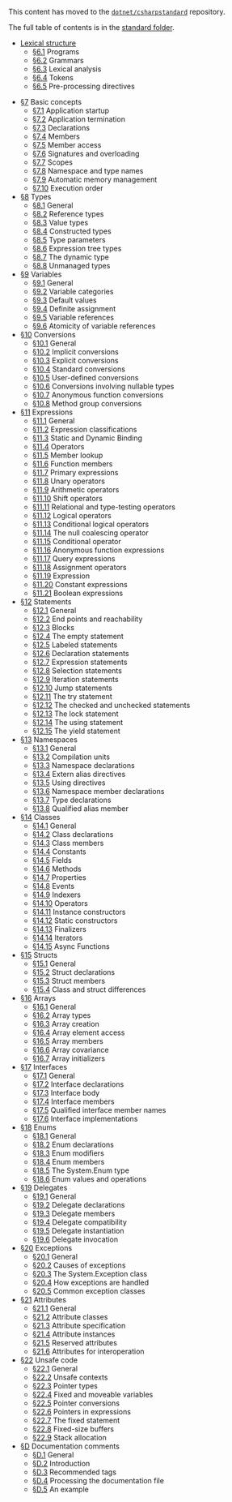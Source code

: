 This content has moved to the [`dotnet/csharpstandard`](https://github.com/dotnet/csharpstandard) repository.

The full table of contents is in the [standard folder](https://github.com/dotnet/csharpstandard/tree/draft-v6/standard).

* [Lexical structure](https://github.com/dotnet/csharpstandard/blob/draft-v6/standard/lexical-structure.md)
  - [§6.1](https://github.com/dotnet/csharpstandard/blob/draft-v6/standard/lexical-structure.md#61-programs)  Programs
  - [§6.2](https://github.com/dotnet/csharpstandard/blob/draft-v6/standard/lexical-structure.md#62-grammars)  Grammars
  - [§6.3](https://github.com/dotnet/csharpstandard/blob/draft-v6/standard/lexical-structure.md#63-lexical-analysis)  Lexical analysis
  - [§6.4](https://github.com/dotnet/csharpstandard/blob/draft-v6/standard/lexical-structure.md#64-tokens)  Tokens
  - [§6.5](https://github.com/dotnet/csharpstandard/blob/draft-v6/standard/lexical-structure.md#65-pre-processing-directives)  Pre-processing directives
- [§7](https://github.com/dotnet/csharpstandard/blob/draft-v6/standard/basic-concepts.md#7-basic-concepts)  Basic concepts
  - [§7.1](https://github.com/dotnet/csharpstandard/blob/draft-v6/standard/basic-concepts.md#71-application-startup)  Application startup
  - [§7.2](https://github.com/dotnet/csharpstandard/blob/draft-v6/standard/basic-concepts.md#72-application-termination)  Application termination
  - [§7.3](https://github.com/dotnet/csharpstandard/blob/draft-v6/standard/basic-concepts.md#73-declarations)  Declarations
  - [§7.4](https://github.com/dotnet/csharpstandard/blob/draft-v6/standard/basic-concepts.md#74-members)  Members
  - [§7.5](https://github.com/dotnet/csharpstandard/blob/draft-v6/standard/basic-concepts.md#75-member-access)  Member access
  - [§7.6](https://github.com/dotnet/csharpstandard/blob/draft-v6/standard/basic-concepts.md#76-signatures-and-overloading)  Signatures and overloading
  - [§7.7](https://github.com/dotnet/csharpstandard/blob/draft-v6/standard/basic-concepts.md#77-scopes)  Scopes
  - [§7.8](https://github.com/dotnet/csharpstandard/blob/draft-v6/standard/basic-concepts.md#78-namespace-and-type-names)  Namespace and type names
  - [§7.9](https://github.com/dotnet/csharpstandard/blob/draft-v6/standard/basic-concepts.md#79-automatic-memory-management)  Automatic memory management
  - [§7.10](https://github.com/dotnet/csharpstandard/blob/draft-v6/standard/basic-concepts.md#710-execution-order)  Execution order
- [§8](https://github.com/dotnet/csharpstandard/blob/draft-v6/standard/types.md#8-types)  Types
  - [§8.1](https://github.com/dotnet/csharpstandard/blob/draft-v6/standard/types.md#81-general)  General
  - [§8.2](https://github.com/dotnet/csharpstandard/blob/draft-v6/standard/types.md#82-reference-types)  Reference types
  - [§8.3](https://github.com/dotnet/csharpstandard/blob/draft-v6/standard/types.md#83-value-types)  Value types
  - [§8.4](https://github.com/dotnet/csharpstandard/blob/draft-v6/standard/types.md#84-constructed-types)  Constructed types
  - [§8.5](https://github.com/dotnet/csharpstandard/blob/draft-v6/standard/types.md#85-type-parameters)  Type parameters
  - [§8.6](https://github.com/dotnet/csharpstandard/blob/draft-v6/standard/types.md#86-expression-tree-types)  Expression tree types
  - [§8.7](https://github.com/dotnet/csharpstandard/blob/draft-v6/standard/types.md#87-the-dynamic-type)  The dynamic type
  - [§8.8](https://github.com/dotnet/csharpstandard/blob/draft-v6/standard/types.md#88-unmanaged-types)  Unmanaged types
- [§9](https://github.com/dotnet/csharpstandard/blob/draft-v6/standard/variables.md#9-variables)  Variables
  - [§9.1](https://github.com/dotnet/csharpstandard/blob/draft-v6/standard/variables.md#91-general)  General
  - [§9.2](https://github.com/dotnet/csharpstandard/blob/draft-v6/standard/variables.md#92-variable-categories)  Variable categories
  - [§9.3](https://github.com/dotnet/csharpstandard/blob/draft-v6/standard/variables.md#93-default-values)  Default values
  - [§9.4](https://github.com/dotnet/csharpstandard/blob/draft-v6/standard/variables.md#94-definite-assignment)  Definite assignment
  - [§9.5](https://github.com/dotnet/csharpstandard/blob/draft-v6/standard/variables.md#95-variable-references)  Variable references
  - [§9.6](https://github.com/dotnet/csharpstandard/blob/draft-v6/standard/variables.md#96-atomicity-of-variable-references)  Atomicity of variable references
- [§10](https://github.com/dotnet/csharpstandard/blob/draft-v6/standard/conversions.md#10-conversions)  Conversions
  - [§10.1](https://github.com/dotnet/csharpstandard/blob/draft-v6/standard/conversions.md#101-general)  General
  - [§10.2](https://github.com/dotnet/csharpstandard/blob/draft-v6/standard/conversions.md#102-implicit-conversions)  Implicit conversions
  - [§10.3](https://github.com/dotnet/csharpstandard/blob/draft-v6/standard/conversions.md#103-explicit-conversions)  Explicit conversions
  - [§10.4](https://github.com/dotnet/csharpstandard/blob/draft-v6/standard/conversions.md#104-standard-conversions)  Standard conversions
  - [§10.5](https://github.com/dotnet/csharpstandard/blob/draft-v6/standard/conversions.md#105-user-defined-conversions)  User-defined conversions
  - [§10.6](https://github.com/dotnet/csharpstandard/blob/draft-v6/standard/conversions.md#106-conversions-involving-nullable-types)  Conversions involving nullable types
  - [§10.7](https://github.com/dotnet/csharpstandard/blob/draft-v6/standard/conversions.md#107-anonymous-function-conversions)  Anonymous function conversions
  - [§10.8](https://github.com/dotnet/csharpstandard/blob/draft-v6/standard/conversions.md#108-method-group-conversions)  Method group conversions
- [§11](https://github.com/dotnet/csharpstandard/blob/draft-v6/standard/expressions.md#11-expressions)  Expressions
  - [§11.1](https://github.com/dotnet/csharpstandard/blob/draft-v6/standard/expressions.md#111-general)  General
  - [§11.2](https://github.com/dotnet/csharpstandard/blob/draft-v6/standard/expressions.md#112-expression-classifications)  Expression classifications
  - [§11.3](https://github.com/dotnet/csharpstandard/blob/draft-v6/standard/expressions.md#113-static-and-dynamic-binding)  Static and Dynamic Binding
  - [§11.4](https://github.com/dotnet/csharpstandard/blob/draft-v6/standard/expressions.md#114-operators)  Operators
  - [§11.5](https://github.com/dotnet/csharpstandard/blob/draft-v6/standard/expressions.md#115-member-lookup)  Member lookup
  - [§11.6](https://github.com/dotnet/csharpstandard/blob/draft-v6/standard/expressions.md#116-function-members)  Function members
  - [§11.7](https://github.com/dotnet/csharpstandard/blob/draft-v6/standard/expressions.md#117-primary-expressions)  Primary expressions
  - [§11.8](https://github.com/dotnet/csharpstandard/blob/draft-v6/standard/expressions.md#118-unary-operators)  Unary operators
  - [§11.9](https://github.com/dotnet/csharpstandard/blob/draft-v6/standard/expressions.md#119-arithmetic-operators)  Arithmetic operators
  - [§11.10](https://github.com/dotnet/csharpstandard/blob/draft-v6/standard/expressions.md#1110-shift-operators)  Shift operators
  - [§11.11](https://github.com/dotnet/csharpstandard/blob/draft-v6/standard/expressions.md#1111-relational-and-type-testing-operators)  Relational and type-testing operators
  - [§11.12](https://github.com/dotnet/csharpstandard/blob/draft-v6/standard/expressions.md#1112-logical-operators)  Logical operators
  - [§11.13](https://github.com/dotnet/csharpstandard/blob/draft-v6/standard/expressions.md#1113-conditional-logical-operators)  Conditional logical operators
  - [§11.14](https://github.com/dotnet/csharpstandard/blob/draft-v6/standard/expressions.md#1114-the-null-coalescing-operator)  The null coalescing operator
  - [§11.15](https://github.com/dotnet/csharpstandard/blob/draft-v6/standard/expressions.md#1115-conditional-operator)  Conditional operator
  - [§11.16](https://github.com/dotnet/csharpstandard/blob/draft-v6/standard/expressions.md#1116-anonymous-function-expressions)  Anonymous function expressions
  - [§11.17](https://github.com/dotnet/csharpstandard/blob/draft-v6/standard/expressions.md#1117-query-expressions)  Query expressions
  - [§11.18](https://github.com/dotnet/csharpstandard/blob/draft-v6/standard/expressions.md#1118-assignment-operators)  Assignment operators
  - [§11.19](https://github.com/dotnet/csharpstandard/blob/draft-v6/standard/expressions.md#1119-expression)  Expression
  - [§11.20](https://github.com/dotnet/csharpstandard/blob/draft-v6/standard/expressions.md#1120-constant-expressions)  Constant expressions
  - [§11.21](https://github.com/dotnet/csharpstandard/blob/draft-v6/standard/expressions.md#1121-boolean-expressions)  Boolean expressions
- [§12](https://github.com/dotnet/csharpstandard/blob/draft-v6/standard/statements.md#12-statements)  Statements
  - [§12.1](https://github.com/dotnet/csharpstandard/blob/draft-v6/standard/statements.md#121-general)  General
  - [§12.2](https://github.com/dotnet/csharpstandard/blob/draft-v6/standard/statements.md#122-end-points-and-reachability)  End points and reachability
  - [§12.3](https://github.com/dotnet/csharpstandard/blob/draft-v6/standard/statements.md#123-blocks)  Blocks
  - [§12.4](https://github.com/dotnet/csharpstandard/blob/draft-v6/standard/statements.md#124-the-empty-statement)  The empty statement
  - [§12.5](https://github.com/dotnet/csharpstandard/blob/draft-v6/standard/statements.md#125-labeled-statements)  Labeled statements
  - [§12.6](https://github.com/dotnet/csharpstandard/blob/draft-v6/standard/statements.md#126-declaration-statements)  Declaration statements
  - [§12.7](https://github.com/dotnet/csharpstandard/blob/draft-v6/standard/statements.md#127-expression-statements)  Expression statements
  - [§12.8](https://github.com/dotnet/csharpstandard/blob/draft-v6/standard/statements.md#128-selection-statements)  Selection statements
  - [§12.9](https://github.com/dotnet/csharpstandard/blob/draft-v6/standard/statements.md#129-iteration-statements)  Iteration statements
  - [§12.10](https://github.com/dotnet/csharpstandard/blob/draft-v6/standard/statements.md#1210-jump-statements)  Jump statements
  - [§12.11](https://github.com/dotnet/csharpstandard/blob/draft-v6/standard/statements.md#1211-the-try-statement)  The try statement
  - [§12.12](https://github.com/dotnet/csharpstandard/blob/draft-v6/standard/statements.md#1212-the-checked-and-unchecked-statements)  The checked and unchecked statements
  - [§12.13](https://github.com/dotnet/csharpstandard/blob/draft-v6/standard/statements.md#1213-the-lock-statement)  The lock statement
  - [§12.14](https://github.com/dotnet/csharpstandard/blob/draft-v6/standard/statements.md#1214-the-using-statement)  The using statement
  - [§12.15](https://github.com/dotnet/csharpstandard/blob/draft-v6/standard/statements.md#1215-the-yield-statement)  The yield statement
- [§13](https://github.com/dotnet/csharpstandard/blob/draft-v6/standard/namespaces.md#13-namespaces)  Namespaces
  - [§13.1](https://github.com/dotnet/csharpstandard/blob/draft-v6/standard/namespaces.md#131-general)  General
  - [§13.2](https://github.com/dotnet/csharpstandard/blob/draft-v6/standard/namespaces.md#132-compilation-units)  Compilation units
  - [§13.3](https://github.com/dotnet/csharpstandard/blob/draft-v6/standard/namespaces.md#133-namespace-declarations)  Namespace declarations
  - [§13.4](https://github.com/dotnet/csharpstandard/blob/draft-v6/standard/namespaces.md#134-extern-alias-directives)  Extern alias directives
  - [§13.5](https://github.com/dotnet/csharpstandard/blob/draft-v6/standard/namespaces.md#135-using-directives)  Using directives
  - [§13.6](https://github.com/dotnet/csharpstandard/blob/draft-v6/standard/namespaces.md#136-namespace-member-declarations)  Namespace member declarations
  - [§13.7](https://github.com/dotnet/csharpstandard/blob/draft-v6/standard/namespaces.md#137-type-declarations)  Type declarations
  - [§13.8](https://github.com/dotnet/csharpstandard/blob/draft-v6/standard/namespaces.md#138-qualified-alias-member)  Qualified alias member
- [§14](https://github.com/dotnet/csharpstandard/blob/draft-v6/standard/classes.md#14-classes)  Classes
  - [§14.1](https://github.com/dotnet/csharpstandard/blob/draft-v6/standard/classes.md#141-general)  General
  - [§14.2](https://github.com/dotnet/csharpstandard/blob/draft-v6/standard/classes.md#142-class-declarations)  Class declarations
  - [§14.3](https://github.com/dotnet/csharpstandard/blob/draft-v6/standard/classes.md#143-class-members)  Class members
  - [§14.4](https://github.com/dotnet/csharpstandard/blob/draft-v6/standard/classes.md#144-constants)  Constants
  - [§14.5](https://github.com/dotnet/csharpstandard/blob/draft-v6/standard/classes.md#145-fields)  Fields
  - [§14.6](https://github.com/dotnet/csharpstandard/blob/draft-v6/standard/classes.md#146-methods)  Methods
  - [§14.7](https://github.com/dotnet/csharpstandard/blob/draft-v6/standard/classes.md#147-properties)  Properties
  - [§14.8](https://github.com/dotnet/csharpstandard/blob/draft-v6/standard/classes.md#148-events)  Events
  - [§14.9](https://github.com/dotnet/csharpstandard/blob/draft-v6/standard/classes.md#149-indexers)  Indexers
  - [§14.10](https://github.com/dotnet/csharpstandard/blob/draft-v6/standard/classes.md#1410-operators)  Operators
  - [§14.11](https://github.com/dotnet/csharpstandard/blob/draft-v6/standard/classes.md#1411-instance-constructors)  Instance constructors
  - [§14.12](https://github.com/dotnet/csharpstandard/blob/draft-v6/standard/classes.md#1412-static-constructors)  Static constructors
  - [§14.13](https://github.com/dotnet/csharpstandard/blob/draft-v6/standard/classes.md#1413-finalizers)  Finalizers
  - [§14.14](https://github.com/dotnet/csharpstandard/blob/draft-v6/standard/classes.md#1414-iterators)  Iterators
  - [§14.15](https://github.com/dotnet/csharpstandard/blob/draft-v6/standard/classes.md#1415-async-functions)  Async Functions
- [§15](https://github.com/dotnet/csharpstandard/blob/draft-v6/standard/structs.md#15-structs)  Structs
  - [§15.1](https://github.com/dotnet/csharpstandard/blob/draft-v6/standard/structs.md#151-general)  General
  - [§15.2](https://github.com/dotnet/csharpstandard/blob/draft-v6/standard/structs.md#152-struct-declarations)  Struct declarations
  - [§15.3](https://github.com/dotnet/csharpstandard/blob/draft-v6/standard/structs.md#153-struct-members)  Struct members
  - [§15.4](https://github.com/dotnet/csharpstandard/blob/draft-v6/standard/structs.md#154-class-and-struct-differences)  Class and struct differences
- [§16](https://github.com/dotnet/csharpstandard/blob/draft-v6/standard/arrays.md#16-arrays)  Arrays
  - [§16.1](https://github.com/dotnet/csharpstandard/blob/draft-v6/standard/arrays.md#161-general)  General
  - [§16.2](https://github.com/dotnet/csharpstandard/blob/draft-v6/standard/arrays.md#162-array-types)  Array types
  - [§16.3](https://github.com/dotnet/csharpstandard/blob/draft-v6/standard/arrays.md#163-array-creation)  Array creation
  - [§16.4](https://github.com/dotnet/csharpstandard/blob/draft-v6/standard/arrays.md#164-array-element-access)  Array element access
  - [§16.5](https://github.com/dotnet/csharpstandard/blob/draft-v6/standard/arrays.md#165-array-members)  Array members
  - [§16.6](https://github.com/dotnet/csharpstandard/blob/draft-v6/standard/arrays.md#166-array-covariance)  Array covariance
  - [§16.7](https://github.com/dotnet/csharpstandard/blob/draft-v6/standard/arrays.md#167-array-initializers)  Array initializers
- [§17](https://github.com/dotnet/csharpstandard/blob/draft-v6/standard/interfaces.md#17-interfaces)  Interfaces
  - [§17.1](https://github.com/dotnet/csharpstandard/blob/draft-v6/standard/interfaces.md#171-general)  General
  - [§17.2](https://github.com/dotnet/csharpstandard/blob/draft-v6/standard/interfaces.md#172-interface-declarations)  Interface declarations
  - [§17.3](https://github.com/dotnet/csharpstandard/blob/draft-v6/standard/interfaces.md#173-interface-body)  Interface body
  - [§17.4](https://github.com/dotnet/csharpstandard/blob/draft-v6/standard/interfaces.md#174-interface-members)  Interface members
  - [§17.5](https://github.com/dotnet/csharpstandard/blob/draft-v6/standard/interfaces.md#175-qualified-interface-member-names)  Qualified interface member names
  - [§17.6](https://github.com/dotnet/csharpstandard/blob/draft-v6/standard/interfaces.md#176-interface-implementations)  Interface implementations
- [§18](https://github.com/dotnet/csharpstandard/blob/draft-v6/standard/enums.md#18-enums)  Enums
  - [§18.1](https://github.com/dotnet/csharpstandard/blob/draft-v6/standard/enums.md#181-general)  General
  - [§18.2](https://github.com/dotnet/csharpstandard/blob/draft-v6/standard/enums.md#182-enum-declarations)  Enum declarations
  - [§18.3](https://github.com/dotnet/csharpstandard/blob/draft-v6/standard/enums.md#183-enum-modifiers)  Enum modifiers
  - [§18.4](https://github.com/dotnet/csharpstandard/blob/draft-v6/standard/enums.md#184-enum-members)  Enum members
  - [§18.5](https://github.com/dotnet/csharpstandard/blob/draft-v6/standard/enums.md#185-the-systemenum-type)  The System.Enum type
  - [§18.6](https://github.com/dotnet/csharpstandard/blob/draft-v6/standard/enums.md#186-enum-values-and-operations)  Enum values and operations
- [§19](https://github.com/dotnet/csharpstandard/blob/draft-v6/standard/delegates.md#19-delegates)  Delegates
  - [§19.1](https://github.com/dotnet/csharpstandard/blob/draft-v6/standard/delegates.md#191-general)  General
  - [§19.2](https://github.com/dotnet/csharpstandard/blob/draft-v6/standard/delegates.md#192-delegate-declarations)  Delegate declarations
  - [§19.3](https://github.com/dotnet/csharpstandard/blob/draft-v6/standard/delegates.md#193-delegate-members)  Delegate members
  - [§19.4](https://github.com/dotnet/csharpstandard/blob/draft-v6/standard/delegates.md#194-delegate-compatibility)  Delegate compatibility
  - [§19.5](https://github.com/dotnet/csharpstandard/blob/draft-v6/standard/delegates.md#195-delegate-instantiation)  Delegate instantiation
  - [§19.6](https://github.com/dotnet/csharpstandard/blob/draft-v6/standard/delegates.md#196-delegate-invocation)  Delegate invocation
- [§20](https://github.com/dotnet/csharpstandard/blob/draft-v6/standard/exceptions.md#20-exceptions)  Exceptions
  - [§20.1](https://github.com/dotnet/csharpstandard/blob/draft-v6/standard/exceptions.md#201-general)  General
  - [§20.2](https://github.com/dotnet/csharpstandard/blob/draft-v6/standard/exceptions.md#202-causes-of-exceptions)  Causes of exceptions
  - [§20.3](https://github.com/dotnet/csharpstandard/blob/draft-v6/standard/exceptions.md#203-the-systemexception-class)  The System.Exception class
  - [§20.4](https://github.com/dotnet/csharpstandard/blob/draft-v6/standard/exceptions.md#204-how-exceptions-are-handled)  How exceptions are handled
  - [§20.5](https://github.com/dotnet/csharpstandard/blob/draft-v6/standard/exceptions.md#205-common-exception-classes)  Common exception classes
- [§21](https://github.com/dotnet/csharpstandard/blob/draft-v6/standard/attributes.md#21-attributes)  Attributes
  - [§21.1](https://github.com/dotnet/csharpstandard/blob/draft-v6/standard/attributes.md#211-general)  General
  - [§21.2](https://github.com/dotnet/csharpstandard/blob/draft-v6/standard/attributes.md#212-attribute-classes)  Attribute classes
  - [§21.3](https://github.com/dotnet/csharpstandard/blob/draft-v6/standard/attributes.md#213-attribute-specification)  Attribute specification
  - [§21.4](https://github.com/dotnet/csharpstandard/blob/draft-v6/standard/attributes.md#214-attribute-instances)  Attribute instances
  - [§21.5](https://github.com/dotnet/csharpstandard/blob/draft-v6/standard/attributes.md#215-reserved-attributes)  Reserved attributes
  - [§21.6](https://github.com/dotnet/csharpstandard/blob/draft-v6/standard/attributes.md#216-attributes-for-interoperation)  Attributes for interoperation
- [§22](https://github.com/dotnet/csharpstandard/blob/draft-v6/standard/unsafe-code.md#22-unsafe-code)  Unsafe code
  - [§22.1](https://github.com/dotnet/csharpstandard/blob/draft-v6/standard/unsafe-code.md#221-general)  General
  - [§22.2](https://github.com/dotnet/csharpstandard/blob/draft-v6/standard/unsafe-code.md#222-unsafe-contexts)  Unsafe contexts
  - [§22.3](https://github.com/dotnet/csharpstandard/blob/draft-v6/standard/unsafe-code.md#223-pointer-types)  Pointer types
  - [§22.4](https://github.com/dotnet/csharpstandard/blob/draft-v6/standard/unsafe-code.md#224-fixed-and-moveable-variables)  Fixed and moveable variables
  - [§22.5](https://github.com/dotnet/csharpstandard/blob/draft-v6/standard/unsafe-code.md#225-pointer-conversions)  Pointer conversions
  - [§22.6](https://github.com/dotnet/csharpstandard/blob/draft-v6/standard/unsafe-code.md#226-pointers-in-expressions)  Pointers in expressions
  - [§22.7](https://github.com/dotnet/csharpstandard/blob/draft-v6/standard/unsafe-code.md#227-the-fixed-statement)  The fixed statement
  - [§22.8](https://github.com/dotnet/csharpstandard/blob/draft-v6/standard/unsafe-code.md#228-fixed-size-buffers)  Fixed-size buffers
  - [§22.9](https://github.com/dotnet/csharpstandard/blob/draft-v6/standard/unsafe-code.md#229-stack-allocation)  Stack allocation
- [§D](https://github.com/dotnet/csharpstandard/blob/draft-v6/standard/documentation-comments.md#annex-d-documentation-comments)  Documentation comments
  - [§D.1](https://github.com/dotnet/csharpstandard/blob/draft-v6/standard/documentation-comments.md#d1-general)  General
  - [§D.2](https://github.com/dotnet/csharpstandard/blob/draft-v6/standard/documentation-comments.md#d2-introduction)  Introduction
  - [§D.3](https://github.com/dotnet/csharpstandard/blob/draft-v6/standard/documentation-comments.md#d3-recommended-tags)  Recommended tags
  - [§D.4](https://github.com/dotnet/csharpstandard/blob/draft-v6/standard/documentation-comments.md#d4-processing-the-documentation-file)  Processing the documentation file
  - [§D.5](https://github.com/dotnet/csharpstandard/blob/draft-v6/standard/documentation-comments.md#d5-an-example)  An example
